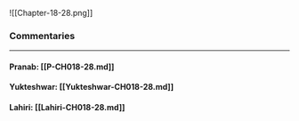 ![[Chapter-18-28.png]]

### Commentaries

---

#### Pranab: [[P-CH018-28.md]]

#### Yukteshwar: [[Yukteshwar-CH018-28.md]]

#### Lahiri: [[Lahiri-CH018-28.md]]
